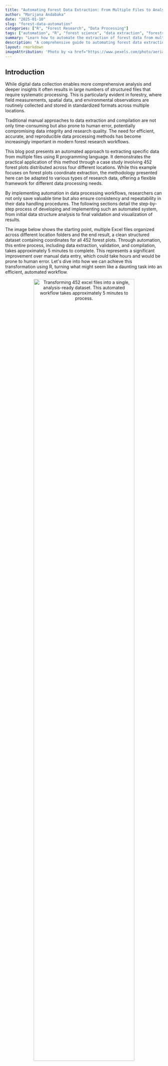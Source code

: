 ```yaml
---
title: "Automating Forest Data Extraction: From Multiple Files to Analysis-Ready Datasets"
author: "Marijana Andabaka"
date: "2025-01-10"
slug: "forest-data-automation"
categories: ["R", "Forest Research", "Data Processing"]
tags: ["automation", "R", "forest science", "data extraction", "forestry"]
summary: "Learn how to automate the extraction of forest data from multiple files using R, significantly reducing manual data processing time and ensuring data accuracy."
description: "A comprehensive guide to automating forest data extraction from multiple files using R, including detailed code examples, testing procedures, and practical applications for forest researchers."
layout: rmarkdown
imageAttribution: 'Photo by <a href="https://www.pexels.com/photo/aerial-photography-of-green-leafed-trees-1310755/" target="_blank">Alexander Igrevsky</a>'
---
```




## Introduction

While digital data collection enables more comprehensive analysis and deeper insights it often results in large numbers of structured files that require systematic processing. This is particularly evident in forestry, where field measurements, spatial data, and environmental observations are routinely collected and stored in standardized formats across multiple locations.

Traditional manual approaches to data extraction and compilation are not only time-consuming but also prone to human error, potentially compromising data integrity and research quality. The need for efficient, accurate, and reproducible data processing methods has become increasingly important in modern forest research workflows.

This blog post presents an automated approach to extracting specific data from multiple files using R programming language. It demonstrates the practical application of this method through a case study involving 452 forest plots distributed across four different locations. While this example focuses on forest plots coordinate extraction, the methodology presented here can be adapted to various types of research data, offering a flexible framework for different data processing needs.

By implementing automation in data processing workflows, researchers can not only save valuable time but also ensure consistency and repeatability in their data handling procedures. The following sections detail the step-by-step process of developing and implementing such an automated system, from initial data structure analysis to final validation and visualization of results.

The image below shows the starting point, multiple Excel files organized across different location folders and the end result, a clean structured dataset containing coordinates for all 452 forest plots. Through automation, this entire process, including data extraction, validation, and compilation, takes approximately 5 minutes to complete. This represents a significant improvement over manual data entry, which could take hours and would be prone to human error. Let's dive into how we can achieve this transformation using R, turning what might seem like a daunting task into an efficient, automated workflow.

<div class="figure" style="text-align: center">
<img src="images/folders-to-results.jpeg" alt="Transforming 452 excel files into a single, analysis-ready dataset. This automated workflow takes approximately 5 minutes to process." width="80%" />
<p class="caption"><span id="fig:folder-structure"></span>Figure 1: Transforming 452 excel files into a single, analysis-ready dataset. This automated workflow takes approximately 5 minutes to process.</p>
</div>


## Required Packages

First, let's load all necessary packages.


``` r
# Load required packages
library(readxl)          # reading excel files
library(dplyr)           # data manipulation
library(purrr)           # functional programming operations
library(stringr)         # string manipulation
library(ggplot2)         # visualization
library(rnaturalearth)   # accessing Natural Earth map data (administrative boundaries)
library(sf)              # handling spatial vector data and coordinate transformations
library(sp)              # spatial data manipulation and projections
```




## Understanding Data Structure

Our data are field measurements from forest plots stored in excel (.xls) format, with each plot's data contained in a separate file. In total, we have 452 plots distributed across four different geographical locations, with the files organized accordingly in four folders. 

Before developing any automation functions, let's examine the structure of a single file to understand its layout.


``` r
# Read a sample file
test_file <- read_excel("data/Delnice/5-1053-10.xls")

# View the structure
print(test_file)
#> # A tibble: 34 × 22
#>    `Formular TRAKT` ...2  ...3  ...4  ...5  ...6   ...7  ...8  ...9  ...10 ...11
#>    <chr>            <chr> <chr> <chr> <chr> <chr>  <chr> <chr> <chr> <chr> <chr>
#>  1 <NA>             <NA>  <NA>  <NA>  <NA>  <NA>   <NA>  <NA>  <NA>  <NA>  <NA> 
#>  2 STRATUM          <NA>  <NA>  <NA>  <NA>  Broj … <NA>  <NA>  11    Broj… <NA> 
#>  3 DATUM            <NA>  <NA>  <NA>  <NA>  <NA>   <NA>  <NA>  Koor… <NA>  <NA> 
#>  4 1.               13    <NA>  9     <NA>  2007   <NA>  <NA>  Refe… <NA>  <NA> 
#>  5 2.               <NA>  <NA>  <NA>  <NA>  <NA>   <NA>  <NA>  x     <NA>  5463…
#>  6 <NA>             DD    <NA>  MM    <NA>  GG     <NA>  <NA>  y     <NA>  5047…
#>  7 <NA>             <NA>  <NA>  <NA>  <NA>  <NA>   <NA>  <NA>  <NA>  <NA>  <NA> 
#>  8 VRIJEME          1     <NA>  2     <NA>  <NA>   <NA>  <NA>  <NA>  <NA>  <NA> 
#>  9 <NA>             sat   min   sat   <NA>  min    <NA>  <NA>  <NA>  <NA>  <NA> 
#> 10 Odlazak          10    15    <NA>  <NA>  <NA>   <NA>  <NA>  <NA>  <NA>  <NA> 
#> # ℹ 24 more rows
#> # ℹ 11 more variables: ...12 <chr>, ...13 <dbl>, ...14 <chr>, ...15 <dbl>,
#> #   ...16 <lgl>, ...17 <lgl>, ...18 <lgl>, ...19 <chr>, ...20 <lgl>,
#> #   ...21 <lgl>, ...22 <chr>
```

After examining our test file's structure, we identified that coordinates appear two columns after their respective "x" and "y" markers. To ensure this pattern is consistent across all files, we'll create a function to check structural consistency across all files.



``` r

verify_file_structure <- function(file_path) {
    # Use tryCatch to handle potential errors during file processing
    tryCatch({
        # Read the Excel file - no column names as they're not standardized
        raw_data <- read_excel(file_path, sheet = 1, col_names = FALSE)
        
        # Create a results list to store verification outcomes
        results <- list(
            file_name = basename(file_path),    
            is_valid = TRUE,                    # Initially assume file is valid
            issues = character(0)               # Empty vector to store any issues found
        )
        
        # Initialize flags to track if coordinates were found
        # Will be set to TRUE when valid coordinates are found
        found_x <- FALSE
        found_y <- FALSE
        
        # Loop through each row to find 'x' and 'y' markers and their coordinates
        for(i in 1:nrow(raw_data)) {
            row_data <- raw_data[i,]
            
            # Check for 'x' marker if not already found
            if("x" %in% row_data && !found_x) {
                
                # Get position of first 'x' in the row
                x_position <- which(row_data == "x")[1]
                
                # Check if we can look two columns ahead (where coordinate should be)
                if(x_position + 2 <= ncol(raw_data)) {
                    
                    # Try to convert the value two columns after 'x' to numeric
                    x_value <- suppressWarnings(as.numeric(row_data[x_position + 2]))
                    
                    # If conversion successful (not NA), mark as found
                    if(!is.na(x_value)) {
                        found_x <- TRUE
                    }
                }
            }
            
            # Check for 'y' marker if not already found
            if("y" %in% row_data && !found_y) {
                
                # Get position of first 'y' in the row
                y_position <- which(row_data == "y")[1]
                
                # Check if we can look two columns ahead
                if(y_position + 2 <= ncol(raw_data)) {
                    
                    # Try to convert the value two columns after 'y' to numeric
                    y_value <- suppressWarnings(as.numeric(row_data[y_position + 2]))
                    
                    # If conversion successful, mark as found
                    if(!is.na(y_value)) {
                        found_y <- TRUE
                    }
                }
            }
            
            # If both coordinates found, no need to check remaining rows
            if(found_x && found_y) break
        }
        
        # Update results if coordinates weren't found
        if(!found_x) {
            results$is_valid <- FALSE
            results$issues <- c(results$issues, 
                "No valid x-coordinate found two columns after 'x' marker")
        }
        if(!found_y) {
            results$is_valid <- FALSE
            results$issues <- c(results$issues, 
                "No valid y-coordinate found two columns after 'y' marker")
        }
        
        return(results)
        
    }, error = function(e) {
        # If any error occurs, return error information
        return(list(
            file_name = basename(file_path),
            is_valid = FALSE,
            issues = sprintf("Error reading file: %s", e$message)
        ))
    })
}


verify_all_files <- function(base_path) {
    folders <- list.dirs(base_path, full.names = FALSE, recursive = FALSE)
    total_files <- 0
    valid_files <- 0
    
    for(folder in folders) {
        folder_path <- file.path(base_path, folder)
        excel_files <- list.files(
            path = folder_path,
            pattern = "\\.(xls|xlsx)$",
            full.names = TRUE
        )
        
        total_files <- total_files + length(excel_files)
        folder_results <- lapply(excel_files, verify_file_structure)
        valid_in_folder <- sum(sapply(folder_results, function(x) x$is_valid))
        valid_files <- valid_files + valid_in_folder
    }
    
    # Create a data frame with summary statistics
    summary_df <- data.frame(
        total_files_checked = total_files,
        files_valid = valid_files,
        files_with_issues = total_files - valid_files
    )
    
    # Print summary
    cat("\n=== Verification Summary ===\n")
    cat(sprintf("Total files checked: %d\n", total_files))
    cat(sprintf("Files with valid structure: %d\n", valid_files))
    cat(sprintf("Files with issues: %d\n", total_files - valid_files))
    
    return(summary_df)
}


verify_files <- verify_all_files("content/en/posts/forest-data-extraction/data/")
```



``` r

verify_files <- read.csv("verify_files.csv")
cat("=== Verification Summary ===\n")
#> === Verification Summary ===
cat(sprintf("Total files checked: %d\n", verify_files$total_files_checked))
#> Total files checked: 452
cat(sprintf("Files with valid structure: %d\n", verify_files$files_valid))
#> Files with valid structure: 452
cat(sprintf("Files with issues: %d\n", verify_files$files_with_issues))
#> Files with issues: 0
```


The verification results confirmed that all files follow the same structure giving us confidence to proceed with developing our main coordinate extraction function.

## Main Coordinates Extraction Function

The extract_coordinates function processes a single excel file to extract coordinates.


``` r

extract_coordinates <- function(file_path) {
    # Wrap everything in tryCatch to handle any errors 
    tryCatch({
        # Read the Excel file's first sheet without assuming column names
        raw_data <- read_excel(file_path, sheet = 1, col_names = FALSE)
        
        # Initialize coordinate variables as NULL
        x_coord <- NULL
        y_coord <- NULL
        
        # Loop through each row of the file
        for(i in 1:nrow(raw_data)) {
            
            # Check if "x" exists in the current row
            if("x" %in% raw_data[i,]) {
                x_row <- i  # Remember which row we found "x" in
                # Find the column position of the first "x"
                x_col <- which(raw_data[i,] == "x")[1]
                
                # Check if we can look two columns ahead (where the coordinate should be)
                if(x_col + 2 <= ncol(raw_data)) {
                    # Get the value two columns after "x"
                    x_val <- raw_data[x_row, x_col + 2]
                    # If it's not NA, convert to numeric
                    if(!is.na(x_val)) {
                        x_coord <- as.numeric(x_val)
                    }
                }
            }
            
            # Do the same for "y" coordinate
            if("y" %in% raw_data[i,]) {
                y_row <- i
                y_col <- which(raw_data[i,] == "y")[1]
                if(y_col + 2 <= ncol(raw_data)) {
                    y_val <- raw_data[y_row, y_col + 2]
                    if(!is.na(y_val)) {
                        y_coord <- as.numeric(y_val)
                    }
                }
            }
        }
        
        # If both coordinates were found
        if(!is.null(x_coord) && !is.null(y_coord)) {
            # Extract plot number from filename (pattern: numbers-numbers)
            plot_number <- str_extract(basename(file_path), "\\d+-\\d+")
            
            # Create a data frame with all the information
            result <- data.frame(
                file_name = basename(file_path),      
                plot_number = plot_number,            # Extracted plot number
                folder_name = basename(dirname(file_path)), # Folder name
                x_coordinate = x_coord,               # X coordinate
                y_coordinate = y_coord,               # Y coordinate
                stringsAsFactors = FALSE              # Don't convert strings to factors
            )
            
            return(result)
        } else {
            # If coordinates weren't found, warn and return NULL
            warning(sprintf("Could not find coordinates in file: %s", basename(file_path)))
            return(NULL)
        }
    }, error = function(e) {
        # If any error occurs, warn and return NULL
        warning(sprintf("Error processing file %s: %s", basename(file_path), e$message))
        return(NULL)
    })
}
```

The process_folders function handles multiple folders and files.


``` r

process_folders <- function(base_path, folder_names = NULL) {
    # If no specific folders provided, get all folders in base path
    if(is.null(folder_names)) {
        folder_names <- list.dirs(base_path, full.names = FALSE, recursive = FALSE)
    }
    
    # Create empty list to store results from each folder
    all_results <- list()
    
    # Process each folder
    for(folder in folder_names) {
        # Print progress message
        cat(sprintf("\nProcessing folder: %s\n", folder))
        
        # Create full path to current folder
        folder_path <- file.path(base_path, folder)
        
        # Get all Excel files in the current folder
        excel_files <- list.files(
            path = folder_path,          # Current folder path
            pattern = "\\.(xls|xlsx)$",  # Match Excel files
            full.names = TRUE,           # Get full file paths
            recursive = FALSE            # Don't look in subfolders
        )
        
        # Print number of files found
        cat(sprintf("Found %d Excel files\n", length(excel_files)))
        
        # Process each file using purrr::map_df
        folder_results <- map_df(excel_files, function(file) {
            cat(sprintf("Processing file: %s\n", basename(file)))
            extract_coordinates(file)
        })
        
        # Store results for this folder
        all_results[[folder]] <- folder_results
    }
    
    # Combine all folder results into one data frame
    final_results <- bind_rows(all_results)
    
    return(final_results)
}

base_path <- "content/en/posts/forest-data-extraction/data/"
folder_names <- c("Delnice", "Gospić", "Ogulin", "Senj")

# Process all folders and extract coordinates
results <- process_folders(base_path)
```

Now let's see the results.


``` r

results <- read.csv("results.csv")
print(head(results))
#>       file_name plot_number folder_name x_coordinate y_coordinate
#> 1 5-1053-10.xls      5-1053     Delnice      5463000      5047000
#> 2  5-1054-3.xls      5-1054     Delnice      5468000      5049000
#> 3 5-1055-12.xls      5-1055     Delnice      5473000      5047000
#> 4 5-1056-13.xls      5-1056     Delnice      5474000      5046000
#> 5 5-1135-14.xls      5-1135     Delnice      5463000      5042000
#> 6 5-1136-10.xls      5-1136     Delnice      5467000      5043000
```

## Data Validation and Testing

To ensure complete processing, we can perform several checks.

``` r

# Check for missing values and file processing
missing_coords <- sum(is.na(results$x_coordinate) | is.na(results$y_coordinate))
total_files <- length(list.files(path = base_path, 
                               pattern = "\\.(xls|xlsx)$", 
                               recursive = TRUE))
processed_files <- nrow(results)

# Simple logical checks
all_files_processed <- total_files == processed_files
no_missing_values <- missing_coords == 0

# Print validation results
cat("Validation Results:\n")
#> Validation Results:
cat(sprintf("Total files in directories: %d\n", total_files))
#> Total files in directories: 452
cat(sprintf("Files processed: %d\n", processed_files))
#> Files processed: 452
cat(sprintf("Files with missing coordinates: %d\n", missing_coords))
#> Files with missing coordinates: 0
cat(sprintf("All files processed: %s\n", ifelse(all_files_processed, "Yes", "No")))
#> All files processed: Yes
cat(sprintf("No missing values: %s\n", ifelse(no_missing_values, "Yes", "No")))
#> No missing values: Yes
```

## Data Visualisation

After successfully extracting coordinates from all four folders and 452 files, let's visualize their spatial distribution. However, since our coordinates are in the Gauss-Krüger coordinate system (EPSG:31275), we need to transform them to the WGS84 coordinate system (EPSG:4326) to properly display them on a map. The following code performs the coordinate transformation and creates a map showing the distribution of all 452 forest plots across their respective locations.


``` r
# Convert our data frame to spatial points
# First create spatial points with Gauss-Krüger CRS
points_gk <- st_as_sf(results, 
                      coords = c("x_coordinate", "y_coordinate"),
                      crs = 31275)  # EPSG code for Gauss-Krüger zone 5

# Transform to WGS84
points_wgs84 <- st_transform(points_gk, crs = 4326)

# Extract transformed coordinates
results_transformed <- results
results_transformed$lon <- st_coordinates(points_wgs84)[,1]
results_transformed$lat <- st_coordinates(points_wgs84)[,2]


# Display the first few rows of transformed data
results_transformed %>% 
    head()
#>       file_name plot_number folder_name x_coordinate y_coordinate      lon
#> 1 5-1053-10.xls      5-1053     Delnice      5463000      5047000 14.52124
#> 2  5-1054-3.xls      5-1054     Delnice      5468000      5049000 14.58516
#> 3 5-1055-12.xls      5-1055     Delnice      5473000      5047000 14.64935
#> 4 5-1056-13.xls      5-1056     Delnice      5474000      5046000 14.66221
#> 5 5-1135-14.xls      5-1135     Delnice      5463000      5042000 14.52162
#> 6 5-1136-10.xls      5-1136     Delnice      5467000      5043000 14.57275
#>        lat
#> 1 45.56628
#> 2 45.58453
#> 3 45.56674
#> 4 45.55779
#> 5 45.52129
#> 6 45.53049

# Load Croatia's map from Natural Earth package
croatia <- ne_countries(scale = "large", country = "croatia", returnclass = "sf")

# Convert folder_name column to a factor for better handling of categorical variables
results_transformed$folder_name <- factor(results_transformed$folder_name)

# Create visualization
ggplot() +
  # Add Croatia's map as background
  # lightgray is fill color, darkgray is border color
  geom_sf(data = croatia, 
          fill = "lightgray", 
          color = "darkgray") +
  
  # Add points to the map
  geom_point(data = results_transformed %>% 
               mutate(folder_name = droplevels(folder_name)), 
             aes(x = lon, y = lat, 
                 color = folder_name),  
             size = 1.3,      # point size
             alpha = 0.6) +   # point transparency
  
  # Define custom colors for each category (folder)
  # setNames pairs colors with factor levels
  scale_color_manual(
    values = setNames(
      c("#284345c7", "#5F6F52", "#a78780", "#783D19"),
      levels(results_transformed$folder_name)
    )
  ) +
  
  # Set minimal theme for clean visualization
  theme_minimal() +
  
  # Set plot labels
  labs(title = "",         
       color = "Location") +  
  
  # Position legend at bottom of plot
  theme(legend.position = "bottom")
```

<div class="figure" style="text-align: center">
<img src="{{< blogdown/postref >}}index_files/figure-html/map-plots-1.png" alt="Spatial distribution of 452 forest plots across four management units in Croatia" width="80%" />
<p class="caption"><span id="fig:map-plots"></span>Figure 2: Spatial distribution of 452 forest plots across four management units in Croatia</p>
</div>



## Saving Results

The final results were saved in a tabular format (CSV file) for further analysis.


``` r
# Save to CSV
write.csv(results, "extracted-coordinates.csv", row.names = FALSE)
```


## Conclusion

This automated approach successfully processed 452 plot files across 4 geographical regions in approximately 5 minutes
with zero manual data entry errors. Each file was processed systematically to obtain its spatial coordinates, and the completeness of the extraction was validated through comprehensive checks. The extracted data was organized into a structured dataset, enabling easy access and analysis. To provide a clear understanding of the spatial distribution of forest plots, we generated visualization that illustrate the geographical spread across the four locations. 

By automating the extraction of coordinates from numerous files we not only saved considerable time but also eliminated potential manual entry errors. This approach can be adapted for various types of forest research data, making it a valuable tool for forest scientists working with multiple data files. Remember to always validate your results and adjust the code according to your specific requirements.

